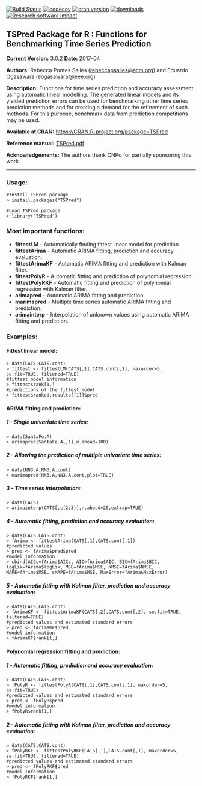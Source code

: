 [![Build Status](https://travis-ci.org/RebeccaSalles/TSPred.svg?branch=master)](https://travis-ci.org/RebeccaSalles/TSPred)
[![codecov](https://codecov.io/gh/RebeccaSalles/TSPred/branch/master/graph/badge.svg)](https://codecov.io/gh/RebeccaSalles/TSPred)
[![cran version](http://www.r-pkg.org/badges/version/TSPred)](http://cran.r-project.org/package=TSPred)
[![downloads](http://cranlogs.r-pkg.org/badges/TSPred)](http://cranlogs.r-pkg.org/badges/TSPred)
[![Research software impact](http://depsy.org/api/package/cran/TSPred/badge.svg)](http://depsy.org/package/r/TSPred)

## TSPred Package for R : Functions for Benchmarking Time Series Prediction

__Current Version:__ 3.0.2
__Date:__ 2017-04

__Authors:__ Rebecca Pontes Salles (<rebeccapsalles@acm.org>) and Eduardo Ogasawara (<eogasawara@ieee.org>)
 
__Description:__ Functions for time series prediction and accuracy assessment using automatic linear modelling. The generated linear models and its yielded prediction errors can be used for benchmarking other time series prediction methods and for creating a demand for the refinement of such methods. For this purpose, benchmark data from prediction competitions may be used.

__Available at CRAN:__ <https://CRAN.R-project.org/package=TSPred>

__Reference manual:__ [TSPred.pdf](http://cran.r-project.org/web/packages/TSPred/TSPred.pdf)

__Acknowledgements:__ The authors thank CNPq for partially sponsoring this work.

---
### Usage:
~~~~~~
#Install TSPred package
> install.packages("TSPred")

#Load TSPred package
> library("TSPred")
~~~~~~
#####
### Most important functions:

* __fittestLM__ - Automatically finding fittest linear model for prediction.
* __fittestArima__ - Automatic ARIMA fitting, prediction and accuracy evaluation.
* __fittestArimaKF__ - Automatic ARIMA fitting and prediction with Kalman filter.
* __fittestPolyR__ - Automatic fitting and prediction of polynomial regression.
* __fittestPolyRKF__ - Automatic fitting and prediction of polynomial regression with Kalman filter.
* __arimapred__ - Automatic ARIMA fitting and prediction.
* __marimapred__ - Multiple time series automatic ARIMA fitting and prediction.
* __arimainterp__ - Interpolation of unknown values using automatic ARIMA fitting and prediction.

### __Examples:__
#### Fittest linear model:
~~~~~~
> data(CATS,CATS.cont)
> fittest <- fittestLM(CATS[,1],CATS.cont[,1], maxorder=5, se.fit=TRUE, filtered=TRUE)
#fittest model information
> fittest$rank[1,]
#predictions of the fittest model
> fittest$ranked.results[[1]]$pred
~~~~~~
#### ARIMA fitting and prediction:
##### 1 - Single univariate time series:
~~~~~~
> data(SantaFe.A)
> arimapred(SantaFe.A[,1],n.ahead=100)
~~~~~~
##### 2 - Allowing the prediction of multiple univariate time series:
~~~~~~
> data(NN3.A,NN3.A.cont)
> marimapred(NN3.A,NN3.A.cont,plot=TRUE)
~~~~~~
##### 3 - Time series interpolation:
~~~~~~
> data(CATS)
> arimainterp(CATS[,c(2:3)],n.ahead=20,extrap=TRUE)
~~~~~~
##### 4 - Automatic fitting, prediction and accuracy evaluation:
~~~~~~
> data(CATS,CATS.cont)
> fArima <- fittestArima(CATS[,1],CATS.cont[,1])
#predicted values
> pred <- fArima$pred$pred
#model information
> cbind(AICc=fArima$AICc, AIC=fArima$AIC, BIC=fArima$BIC, logLik=fArima$logLik, MSE=fArima$MSE, NMSE=fArima$NMSE, MAPE=fArima$MSE, sMAPE=fArima$MSE, MaxError=fArima$MaxError)
~~~~~~
##### 5 - Automatic fitting with Kalman filter, prediction and accuracy evaluation:
~~~~~~
> data(CATS,CATS.cont)
> fArimaKF <- fittestArimaKF(CATS[,2],CATS.cont[,2], se.fit=TRUE, filtered=TRUE)
#predicted values and estimated standard errors
> pred <- fArimaKF$pred
#model information
> fArimaKF$rank[1,]
~~~~~~
#### Polynomial regression fitting and prediction:
##### 1 - Automatic fitting, prediction and accuracy evaluation:
~~~~~~
> data(CATS,CATS.cont)
> fPolyR <- fittestPolyR(CATS[,1],CATS.cont[,1], maxorder=5, se.fit=TRUE)
#predicted values and estimated standard errors
> pred <- fPolyR$pred
#model information
> fPolyR$rank[1,]
~~~~~~
##### 2 - Automatic fitting with Kalman filter, prediction and accuracy evaluation:
~~~~~~
> data(CATS,CATS.cont)
> fPolyRKF <- fittestPolyRKF(CATS[,1],CATS.cont[,1], maxorder=5, se.fit=TRUE, filtered=TRUE)
#predicted values and estimated standard errors
> pred <- fPolyRKF$pred
#model information
> fPolyRKF$rank[1,]
~~~~~~

